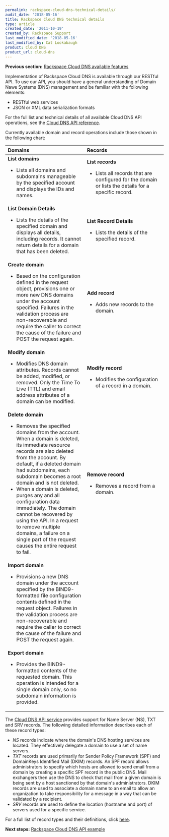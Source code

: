 ```yaml
---
permalink: rackspace-cloud-dns-technical-details/
audit_date: '2018-05-16'
title: Rackspace Cloud DNS technical details
type: article
created_date: '2011-10-19'
created_by: Rackspace Support
last_modified_date: '2018-05-16'
last_modified_by: Cat Lookabaugh
product: Cloud DNS
product_url: cloud-dns
---
```


**Previous section:** [Rackspace Cloud DNS available features](/how-to/rackspace-cloud-dns-available-features)

Implementation of Rackspace Cloud DNS is available through our RESTful API. To
use our API, you should have a general understanding of Domain Nawe Systems (DNS) management
and be familiar with the following elements:

-   RESTful web services
-   JSON or XML data serialization formats

For the full list and technical details of all available Cloud DNS API operations, see the 
[Cloud DNS API reference](https://developer.rackspace.com/docs/cloud-dns/v1/api-reference/).

Currently available domain and record operations include those shown in the following chart:

<table>
<colgroup>
  <col width="50%" />
  <col width="50%" />
</colgroup>
<thead>
  <tr class="header">
    <th align="left">Domains</th>
    <th align="left">Records</th>
  </tr>
</thead>
<tbody>
  <tr class="odd">
    <td align="left"><strong>List domains</strong>
      <ul>
        <li>Lists all domains and subdomains manageable by the specified account and displays the IDs and names.</li>
      </ul>
    </td>
    <td align="left"><strong>List records</strong>
      <ul>
        <li>Lists all records that are configured for the domain or lists the details for a specific record.</li>
        </ul>
    </td>
  </tr>
  <tr class="even">
    <td align="left"><strong>List Domain Details</strong>
      <ul>
        <li>Lists the details of the specified domain and displays all details, including records. 
        It cannot return details for a domain that has been deleted.</li>
      </ul>
    </td>
    <td align="left"><strong>List Record Details</strong>
      <ul>
        <li>Lists the details of the specified record. </li>
      </ul>
    </td>
  </tr>
  <tr class="odd">
    <td align="left"><strong>Create domain</strong>
      <ul>
        <li>Based on the configuration defined in the request object, provisions one or more new DNS domains under the account         specified. Failures in the validation process are non-recoverable and require the caller to correct the cause of the           failure and POST the request again.</li>
      </ul>
    </td>
    <td align="left"><strong>Add record</strong>
      <ul>
        <li>Adds new records to the domain.</li>
      </ul>
    </td>
  </tr>
  <tr class="even">
    <td align="left"><strong>Modify domain</strong>
      <ul>
        <li>Modifies DNS domain attributes. Records cannot be added, modified, or removed. Only the Time To Live (TTL) and             email address attributes of a domain can be modified.</li>
      </ul>
    </td>
    <td align="left"><strong>Modify record</strong>
      <ul>
        <li>Modifies the configuration of a record in a domain.</li>
      </ul>
    </td>
  </tr>
  <tr class="odd">
    <td align="left"><strong>Delete domain</strong>
      <ul>
        <li>Removes the specified domains from the account. When a domain is deleted, its immediate resource records are also         deleted from the account. By default, if a deleted domain had subdomains, each subdomain becomes a root domain and is         not deleted.</li>
        <li>When a domain is deleted, purges any and all configuration data immediately. The domain cannot be recovered by             using the API. In a request to remove multiple domains, a failure on a single part of the request causes the entire           request to fail.</li>
      </ul>
    </td>
    <td align="left"><strong>Remove record</strong>
      <ul>
        <li>Removes a record from a domain.</li>
      </ul>
    </td>
  </tr>
  <tr class="odd">
    <td align="left"><strong>Import domain</strong>
      <ul>
        <li>Provisions a new DNS domain under the account specified by the BIND9-formatted file configuration contents defined         in the request object. Failures in the validation process are non-recoverable and require the caller to correct the           cause of the failure and POST the request again.</li>
      </ul>
    </td>
    <td align="left"> 
    </td>
  </tr>
  <tr class="odd">
    <td align="left"><strong>Export domain</strong>
      <ul>
        <li>Provides the BIND9-formatted contents of the requested domain. This operation is intended for a single domain             only, so no subdomain information is provided. </li>
      </ul>
    </td>
    <td align="left"> 
    </td>
  </tr>
</tbody>
</table>

The [Cloud DNS API service](https://developer.rackspace.com/docs/cloud-dns/v1/) provides support for Name Server (NS), TXT and SRV records. The following detailed information describes each of these record types:

-   *NS* records indicate where the domain's DNS hosting
    services are located. They effectively delegate a domain to use a set
    of name servers.
-   *TXT* records are used primarily for Sender Policy Framework (SPF) and 
    DomainKeys Identified Mail (DKIM) records. An SPF record allows administrators to specify
    which hosts are allowed to send email from a domain by creating a
    specific SPF record in the public DNS. Mail exchangers then use
    the DNS to check that mail from a given domain is being sent by a
    host sanctioned by that domain's administrators. DKIM records are used to associate a domain name to
    an email to allow an organization to take responsibility
    for a message in a way that can be validated by a recipient.
-   *SRV* records are used to define the location (hostname and port)
    of servers used for a specific service.

For a full list of record types and their definitions, click
[here](/how-to/rackspace-cloud-dns-additional-resources).

**Next steps:** [Rackspace Cloud DNS API example](/how-to/rackspace-cloud-dns-api-example)
